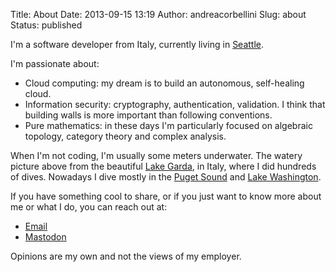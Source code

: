Title: About
Date: 2013-09-15 13:19
Author: andreacorbellini
Slug: about
Status: published

I'm a software developer from Italy, currently living in
[Seattle](https://en.wikipedia.org/wiki/Seattle).

I'm passionate about:

* Cloud computing: my dream is to build an autonomous, self-healing cloud.
* Information security: cryptography, authentication, validation. I think that
  building walls is more important than following conventions.
* Pure mathematics: in these days I'm particularly focused on algebraic
  topology, category theory and complex analysis.

When I'm not coding, I'm usually some meters underwater. The watery picture
above from the beautiful [Lake
Garda](https://en.wikipedia.org/wiki/Lake_Garda), in Italy, where I did
hundreds of dives. Nowadays I dive mostly in the [Puget
Sound](https://en.wikipedia.org/wiki/Puget_Sound) and [Lake
Washington](https://en.wikipedia.org/wiki/Lake_Washington).

If you have something cool to share, or if you just want to know more about me
or what I do, you can reach out at:

<ul class="about-link-list">
  <li><a href="mailto:corbellini.andrea@gmail.com" rel="me" class="email">Email</a></li>
  <li><a href="https://mstdn.social/@andrea" rel="me" class="mastodon">Mastodon</a></li>
</ul>

Opinions are my own and not the views of my employer.
